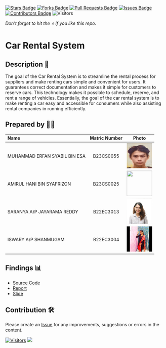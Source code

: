 [![Stars Badge](https://img.shields.io/github/stars/jjn7702/SECJ2154-OOP)](https://github.com/jjn7702/SECJ2154-OOP/Submission/Sample/stargazers)
[![Forks Badge](https://img.shields.io/github/forks/jjn7702/SECJ2154-OOP)](https://github.com/jjn7702/SECJ2154-OOP/Submission/Sample/network/members)
[![Pull Requests Badge](https://img.shields.io/github/issues-pr/jjn7702/SECJ2154-OOP)](https://github.com/jjn7702/SECJ2154-OOP/Submission/Sample/pulls)
[![Issues Badge](https://img.shields.io/github/issues/jjn7702/SECJ2154-OOP)](https://github.com/jjn7702/SECJ2154-OOP/Submission/Sample/issues)
[![Contributors Badge](https://img.shields.io/github/contributors/jjn7702/SECJ2154-OOP?color=2b9348)](https://github.com/jjn7702/SECJ2154-OOP/Submission/Sample/graphs/contributors)
![Visitors](https://api.visitorbadge.io/api/visitors?path=https%3A%2F%2Fgithub.com%2Fjjn7702%2FSECJ2154-OOP%2FSubmission%2FSample&labelColor=%23d9e3f0&countColor=%23697689&style=flat)

_Don't forget to hit the :star: if you like this repo._

# Car Rental System

## Description 📝

The goal of the Car Rental System is to streamline the rental process for suppliers and make renting cars simple and convenient for users. It guarantees correct documentation and makes it simple for customers to reserve cars. This technology makes it possible to schedule, reserve, and rent a range of vehicles. Essentially, the goal of the car rental system is to make renting a car easy and accessible for consumers while also assisting rental companies in running efficiently.

## Prepared by 🧑‍💻

| Name             | Matric Number | Photo                                                         |
| :---------------- | :-------------: | :------------------------------------------------------------: |
| MUHAMMAD ERFAN SYABIL BIN ESA   | B23CS0055        | <img src="../Group5/images/erfan.png" width=80px, height=80px>     |
| AMIRUL HANI BIN SYAFRIZON       | B23CS0025        | <img src="../Group5/images/igg copyy.jpg" width=80px, height=80px>         |
| SARANYA A/P JAYARAMA REDDY       | B22EC3013        | <img src="../Group5/images/Saranya.jpg" width=80px, height=80px>         |
| ISWARY A/P SHANMUGAM       | B22EC3004        |<img src="../Group5/images/Iswary.jpg" width=80px, height=80px>         |


## Findings 📊

- [Source Code](../Group5/source_code/RentalApp.java)
- [Report](../Group5/report)
- [Slide](../Group5/slide)

## Contribution 🛠️
Please create an [Issue](https://github.com/jjn7702/SECJ2154-OOP/issues) for any improvements, suggestions or errors in the content.

[![Visitors](https://api.visitorbadge.io/api/visitors?path=https%3A%2F%2Fgithub.com%2Fjjn7702&labelColor=%23697689&countColor=%23555555&style=plastic)](https://visitorbadge.io/status?path=https%3A%2F%2Fgithub.com%2Fjjn7702)
![](https://hit.yhype.me/github/profile?user_id=81284918)



